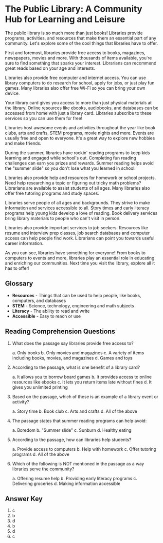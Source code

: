 # The Public Library: A Community Hub for Learning and Leisure

The public library is so much more than just books! Libraries provide programs, activities, and resources that make them an essential part of any community. Let's explore some of the cool things that libraries have to offer.

First and foremost, libraries provide free access to books, magazines, newspapers, movies and more. With thousands of items available, you're sure to find something that sparks your interest. Librarians can recommend great reads based on your age and interests.

Libraries also provide free computer and internet access. You can use library computers to do research for school, apply for jobs, or just play fun games. Many libraries also offer free Wi-Fi so you can bring your own device.

Your library card gives you access to more than just physical materials at the library. Online resources like ebooks, audiobooks, and databases can be accessed from home with just a library card. Libraries subscribe to these services so you can use them for free!

Libraries host awesome events and activities throughout the year like book clubs, arts and crafts, STEM programs, movie nights and more. Events are usually free and open to everyone. It's a great way to explore new hobbies and make friends.

During the summer, libraries have rockin' reading programs to keep kids learning and engaged while school's out. Completing fun reading challenges can earn you prizes and rewards. Summer reading helps avoid the "summer slide" so you don't lose what you learned in school.

Libraries also provide help and resources for homework or school projects. Need help researching a topic or figuring out tricky math problems? Librarians are available to assist students of all ages. Many libraries also offer free tutoring programs and study spaces.

Libraries serve people of all ages and backgrounds. They strive to make information and services accessible to all. Story times and early literacy programs help young kids develop a love of reading. Book delivery services bring library materials to people who can't visit in person.

Libraries also provide important services to job seekers. Resources like resume and interview prep classes, job search databases and computer access can help people find work. Librarians can point you towards useful career information.

As you can see, libraries have something for everyone! From books to computers to events and more, libraries play an essential role in educating and enriching our communities. Next time you visit the library, explore all it has to offer!

## Glossary

- **Resources** - Things that can be used to help people, like books, computers, and databases
- **STEM** - Science, technology, engineering and math subjects
- **Literacy** - The ability to read and write
- **Accessible** - Easy to reach or use

## Reading Comprehension Questions

1. What does the passage say libraries provide free access to?

   a. Only books
   b. Only movies and magazines
   c. A variety of items including books, movies, and magazines
   d. Games and toys

2. According to the passage, what is one benefit of a library card?

   a. It allows you to borrow board games
   b. It provides access to online resources like ebooks
   c. It lets you return items late without fines
   d. It gives you unlimited printing

3. Based on the passage, which of these is an example of a library event or activity?

   a. Story time
   b. Book club
   c. Arts and crafts
   d. All of the above

4. The passage states that summer reading programs can help avoid:

   a. Boredom
   b. "Summer slide"
   c. Sunburn
   d. Healthy eating

5. According to the passage, how can libraries help students?

   a. Provide access to computers
   b. Help with homework
   c. Offer tutoring programs
   d. All of the above

6. Which of the following is NOT mentioned in the passage as a way libraries serve the community?

   a. Offering resume help
   b. Providing early literacy programs
   c. Delivering groceries
   d. Making information accessible

## Answer Key

1. c
2. b
3. d
4. b
5. d
6. c
